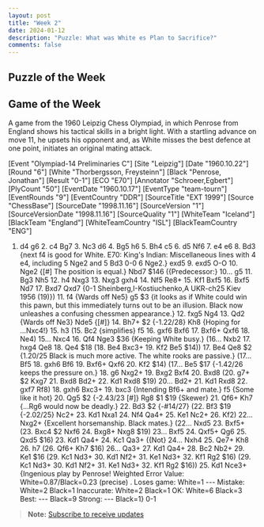 ```yaml
---
layout: post
title: "Week 2"
date: 2024-01-12
description: "Puzzle: What was White es Plan to Sacrifice?"
comments: false
---
```



## Puzzle of the Week

<div class="cbdiagram"
data-size="400"
data-fen="b5k1/1qrr1p1p/4nQ2/5N2/6P1/1P3P1P/1P6/R1R3K1 w - - 0 0"
data-legend="White to Move - Mate in Three.">
</div>

## Game of the Week

A game from the 1960 Leipzig Chess Olympiad, in which Penrose from England shows his tactical skills in a bright light. With a startling advance on move 11, he upsets his opponent and, as White misses the best defence at one point, initiates an original mating attack.

<div class="cbreplay">
[Event "Olympiad-14 Preliminaries C"]
[Site "Leipzig"]
[Date "1960.10.22"]
[Round "6"]
[White "Thorbergsson, Freysteinn"]
[Black "Penrose, Jonathan"]
[Result "0-1"]
[ECO "E70"]
[Annotator "Schroeer,Egbert"]
[PlyCount "50"]
[EventDate "1960.10.17"]
[EventType "team-tourn"]
[EventRounds "9"]
[EventCountry "DDR"]
[SourceTitle "EXT 1999"]
[Source "ChessBase"]
[SourceDate "1998.11.16"]
[SourceVersion "1"]
[SourceVersionDate "1998.11.16"]
[SourceQuality "1"]
[WhiteTeam "Iceland"]
[BlackTeam "England"]
[WhiteTeamCountry "ISL"]
[BlackTeamCountry "ENG"]

1. d4 g6 2. c4 Bg7 3. Nc3 d6 4. Bg5 h6 5. Bh4 c5 6. d5 Nf6 7. e4 e6 8. Bd3 {next f4 is good for White. E70: King's Indian: Miscellaneous lines with 4 e4, including 5 Nge2 and 5 Bd3 0-0 6 Nge2.} exd5 9. exd5 O-O 10. Nge2 {[#] The position is equal.} Nbd7 $146 ({Predecessor:} 10... g5 11. Bg3 Nh5 12. h4 Nxg3 13. Nxg3 gxh4 14. Nf5 Re8+ 15. Kf1 Bxf5 16. Bxf5 Nd7 17. Bxd7 Qxd7 {0-1 Sheinberg,I-Kostiuchenko,A UKR-ch25 Kiev 1956 (19)}) 11. f4 {Wards off Ne5} g5 $3 {it looks as if White could win this pawn, but this immediately turns out to be an illusion. Black now unleashes a confusing chessmen appearance.} 12. fxg5 Ng4 13. Qd2 {Wards off Ne3} Nde5 {[#]} 14. Bh7+ $2 {-1.22/28} Kh8 {Hoping for ...Nxc4!} 15. h3 (15. Bc2 {simplifies} f5 16. gxf6 Bxf6 17. Bxf6+ Qxf6 18. Ne4) 15... Nxc4 16. Qf4 Nge3 $36 {Keeping White busy.} (16... Nxb2 17. hxg4 Qe8 18. Qe4 $18 (18. Be4 Bxc3+ 19. Kf2 Be5 $14)) 17. Be4 Qe8 $2 {1.20/25 Black is much more active. The white rooks are passive.} (17... Bf5 18. gxh6 Bf6 19. Bxf6+ Qxf6 20. Kf2 $14) (17... Be5 $17 {-1.42/26 keeps the pressure on.} 18. g6 Nxg2+ 19. Bxg2 Bxf4 20. Bxd8 (20. g7+ $2 Kxg7 21. Bxd8 Bd2+ 22. Kd1 Rxd8 $19) 20... Bd2+ 21. Kd1 Rxd8 22. gxf7 Rf8) 18. gxh6 Bxc3+ 19. bxc3 {Intending Bf6+ and mate.} f5 {Some like it hot} 20. Qg5 $2 {-2.43/23 [#]} Rg8 $1 $19 {Skewer} 21. Qf6+ Kh7 {...Rg6 would now be deadly.} 22. Bd3 $2 {-#14/27} (22. Bf3 $19 {-2.02/25} Nc2+ 23. Kd1 Nxa1 24. Nf4 Qa4+ 25. Ke1 Nc2+ 26. Kf2) 22... Nxg2+ {Excellent horsemanship. Black mates.} (22... Nxd5 23. Bxf5+ (23. Bxc4 $2 Nxf6 24. Bxg8+ Nxg8 $19) 23... Bxf5 24. Qxf5+ Qg6 25. Qxd5 $16) 23. Kd1 Qa4+ 24. Kc1 Qa3+ ({Not} 24... Nxh4 25. Qe7+ Kh8 26. h7 (26. Qf6+ Kh7 $16) 26... Qa3+ 27. Kd1 Qa4+ 28. Bc2 Nb2+ 29. Ke1 $16 (29. Kc1 Nd3+ 30. Kd1 Nf2+ 31. Ke1 Nd3+ 32. Kf1 Rg2 $16) (29. Kc1 Nd3+ 30. Kd1 Nf2+ 31. Ke1 Nd3+ 32. Kf1 Rg2 $16)) 25. Kd1 Nce3+ {Ingenious play by Penrose!   Weighted Error Value: White=0.87/Black=0.23 (precise) .  Loses game:     	White=1     	---        Mistake:       	White=2     	Black=1      Inaccurate:     	White=2     	Black=1      OK:         	White=6     	Black=3      Best:        	---       	Black=9      Strong:       	---       	Black=1} 0-1
</div>



> **Note:** [Subscribe to receive updates](https://follow.it/senior-chess-improver?leanpub)
